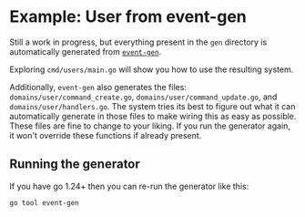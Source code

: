 # Example: User from event-gen

Still a work in progress, but everything present in the `gen` directory is automatically generated from [`event-gen`](https://github.com/DustinHigginbotham/event-gen).

Exploring `cmd/users/main.go` will show you how to use the resulting system.

Additionally, `event-gen` also generates the files: `domains/user/command_create.go`, `domains/user/command_update.go`, and `domains/user/handlers.go`. The system tries its best to figure out what it can automatically generate in those files to make wiring this as easy as possible. These files are fine to change to your liking. If you run the generator again, it won't override these functions if already present.

## Running the generator

If you have go 1.24+ then you can re-run the generator like this:

```bash
go tool event-gen
```
